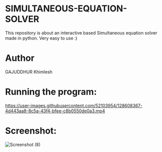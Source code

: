 # SIMULTANEOUS-EQUATION-SOLVER

This repository is about an interactive based Simultaneous equation solver made in python.
Very easy to use :)

# __**Author**__

GAJUDDHUR Khimlesh

# __**Running the program:**__

https://user-images.githubusercontent.com/52103954/128608367-4d443aa8-8c5a-43f4-bfee-c8b0550de0a3.mp4

# __**Screenshot:**__

![Screenshot (8)](https://user-images.githubusercontent.com/52103954/128608452-c952b745-aac0-45ee-bb9e-6b96b2291f88.png)
